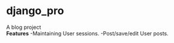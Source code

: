 # django_pro
A blog project<br/>
**Features**
-Maintaining User sessions.
-Post/save/edit User posts.


